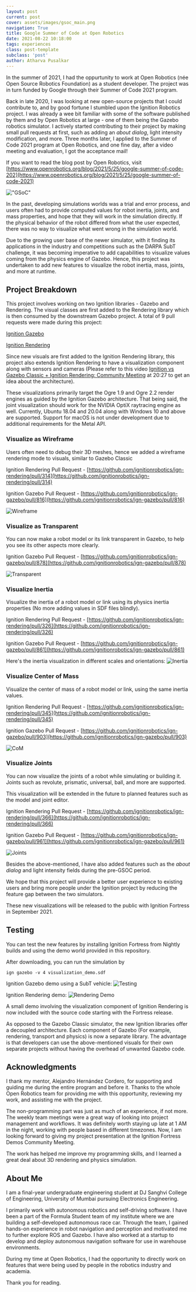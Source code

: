 ```yaml
---
layout: post
current: post
cover: assets/images/gsoc_main.png
navigation: True
title: Google Summer of Code at Open Robotics
date: 2021-08-22 10:18:00
tags: experiences
class: post-template
subclass: 'post'
author: Atharva Pusalkar
---
```


In the summer of 2021, I had the oppurtunity to work at Open Robotics (née
Open Source Robotics Foundation) as a student developer. The project was in turn funded by Google through their Summer of Code 2021 program.

Back in late 2020, I was looking at new open-source projects that I could contribute to, and by good fortune I stumbled upon the Ignition Robotics project. I was already a wee bit familiar with some of the software published by them and by Open Robotics at large - one of them being the Gazebo robotics simulator. I actively started contributing to their project by making small pull requests at first, such as adding an <i>about dialog</i>, light intensity modification, and more. Three months later, I applied to the Summer of Code 2021 program at Open Robotics, and one fine day, after a video meeting and evaluation, I got the acceptance mail!

If you want to read the blog post by Open Robotics, visit [https://www.openrobotics.org/blog/2021/5/25/google-summer-of-code-202](https://www.openrobotics.org/blog/2021/5/25/google-summer-of-code-2021)

!["GSoC"](assets/images/gsoc_open_robotics.png)

In the past, developing simulations worlds was a trial and error process, and users often had to provide computed values for robot inertia, joints, and mass properties, and hope that they will work in the simulation directly. If the physical behavior of the robot differed from what the user expected, there was no way to visualize what went wrong in the simulation world.

Due to the growing user base of the newer simulator, with it finding its applications in the industry and competitions such as the DARPA SubT challenge, it was becoming imperative to add capabilities to visualize values coming from the physics engine of Gazebo. Hence, this project was undertaken to add new features to visualize the robot inertia, mass, joints, and more at runtime.

## Project Breakdown

This project involves working on two Ignition libraries - Gazebo and Rendering. The visual classes are first added to the Rendering library which is then consumed by the downstream Gazebo project. A total of 9 pull requests were made during this project:

[Ignition Gazebo](https://github.com/ignitionrobotics/ign-gazebo/pulls?q=is%3Apr+author%3A%22atharva-18%22+created%3A%3E2021-05-01+closed%3A%3C2021-10-01++is%3Aclosed+)

[Ignition Rendering](https://github.com/ignitionrobotics/ign-rendering/pulls?q=is%3Apr+author%3A%22atharva-18%22+created%3A%3E2021-05-01+closed%3A%3C2021-10-01++is%3Aclosed+)

Since new visuals are first added to the Ignition Rendering library, this project also extends Ignition Rendering to have a visualization component along with sensors and cameras (Please refer to this video [Ignition vs Gazebo Classic + Ignition Rendering: Community Meeting](https://youtu.be/JugZs9rzpKM?t=1227) at 20:27 to get an idea about the architecture).

These visualizations primarily target the Ogre 1.9 and Ogre 2.2 render engines as guided by the Ignition Gazebo architecture. That being said, the joint visualization should work for the NVIDIA OptiX raytracing engine as well. Currently, Ubuntu 18.04 and 20.04 along with Windows 10 and above are supported. Support for macOS is not under development due to additional requirements for the Metal API.

### Visualize as Wireframe

Users often need to debug their 3D meshes, hence we added a wireframe rendering mode to visuals, similar to Gazebo Classic

Ignition Rendering Pull Request - [https://github.com/ignitionrobotics/ign-rendering/pull/314](https://github.com/ignitionrobotics/ign-rendering/pull/314)

Ignition Gazebo Pull Request - [https://github.com/ignitionrobotics/ign-gazebo/pull/816](https://github.com/ignitionrobotics/ign-gazebo/pull/816)

![Wireframe](assets/images/wireframe.gif)

### Visualize as Transparent

You can now make a robot model or its link transparent in Gazebo, to help you see its other aspects more clearly.

Ignition Gazebo Pull Request - [https://github.com/ignitionrobotics/ign-gazebo/pull/878](https://github.com/ignitionrobotics/ign-gazebo/pull/878)

![Transparent](assets/images/transparent.gif)

### Visualize Inertia

Visualize the inertia of a robot model or link using its physics inertia properties (No more adding values in SDF files blindly).

Ignition Rendering Pull Request - [https://github.com/ignitionrobotics/ign-rendering/pull/326](https://github.com/ignitionrobotics/ign-rendering/pull/326)

Ignition Gazebo Pull Request - [https://github.com/ignitionrobotics/ign-gazebo/pull/861](https://github.com/ignitionrobotics/ign-gazebo/pull/861)

Here's the inertia visualization in different scales and orientations:
![Inertia](assets/images/inertia.png)

### Visualize Center of Mass

Visualize the center of mass of a robot model or link, using the same inertia values.

Ignition Rendering Pull Request - [https://github.com/ignitionrobotics/ign-rendering/pull/345](https://github.com/ignitionrobotics/ign-rendering/pull/345)

Ignition Gazebo Pull Request - [https://github.com/ignitionrobotics/ign-gazebo/pull/903](https://github.com/ignitionrobotics/ign-gazebo/pull/903)

![CoM](assets/images/com.gif)

### Visualize Joints

You can now visualize the joints of a robot while simulating or building it. Joints such as revolute, prismatic, universal, ball, and more are supported.

This visualization will be extended in the future to planned features such as the model and joint editor.

Ignition Rendering Pull Request - [https://github.com/ignitionrobotics/ign-rendering/pull/366](https://github.com/ignitionrobotics/ign-rendering/pull/366)

Ignition Gazebo Pull Request - [https://github.com/ignitionrobotics/ign-gazebo/pull/961](https://github.com/ignitionrobotics/ign-gazebo/pull/961)

![Joints](assets/images/joints.gif)

Besides the above-mentioned, I have also added features such as the <i>about dialog</i> and light intensity fields during the pre-GSOC period.

We hope that this project will provide a better user experience to existing users and bring more people under the Ignition project by reducing the feature gap between the two simulators.

These new visualizations will be released to the public with Ignition Fortress in September 2021.

## Testing

You can test the new features by installing Ignition Fortress from Nightly builds and using the demo world provided in this repository.

After downloading, you can run the simulation by
```
ign gazebo -v 4 visualization_demo.sdf
```

Ignition Gazebo demo using a SubT vehicle:
![Testing](assets/images/testing.gif)

Ignition Rendering demo:
![Rendering Demo](assets/images/rendering-demo.png)

A small demo involving the visualization component of Ignition Rendering is now included with the source code starting with the Fortress release.

As opposed to the Gazebo Classic simulator, the new Ignition libraries offer a decoupled architecture. Each component of Gazebo (For example, rendering, transport and physics) is now a separate library. The advantage is that developers can use the above-mentioned visuals for their own separate projects without having the overhead of unwanted Gazebo code.

## Acknowledgments

I thank my mentor, Alejandro Hernández Cordero, for supporting and guiding me during the entire program and before it. Thanks to the whole Open Robotics team for providing me with this opportunity, reviewing my work, and assisting me with the project.

<!-- ![Meet with Open Robotics development team](assets/images/meet.png) -->

The non-programming part was just as much of an experience, if not more. The weekly team meetings were a great way of looking into project management and workflows. It was definitely worth staying up late at 1 AM in the night, working with people based in different timezones. Now, I am looking forward to giving my project presentation at the Ignition Fortress Demos Community Meeting.

The work has helped me improve my programming skills, and I learned a great deal about 3D rendering and physics simulation.

## About Me

I am a final-year undergraduate engineering student at DJ Sanghvi College of Engineering, University of Mumbai pursuing Electronics Engineering.


I primarily work with autonomous robotics and self-driving software. I have been a part of the Formula Student team of my institute where we are building a self-developed autonomous race car. Through the team, I gained hands-on experience in robot navigation and perception and motivated me to further explore ROS and Gazebo. I have also worked at a startup to develop and deploy autonomous navigation software for use in warehouse environments.

During my time at Open Robotics, I had the opportunity to directly work on features that were being used by people in the robotics industry and academia.

Thank you for reading.
